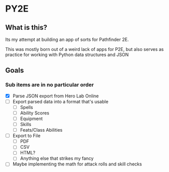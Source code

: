 # PY2E
## What is this?

Its my attempt at building an app of sorts for Pathfinder 2E.

This was mostly born out of a weird lack of apps for P2E, but also serves as practice for working with Python data structures and JSON

## Goals
### Sub items are in no particular order

- [x] Parse JSON export from Hero Lab Online
- [ ] Export parsed data into a format that's usable
  - [ ] Spells
  - [ ] Ability Scores
  - [ ] Equipment
  - [ ] Skills
  - [ ] Feats/Class Abilities

- [ ] Export to File
  - [ ] PDF
  - [ ] CSV
  - [ ] HTML?
  - [ ] Anything else that strikes my fancy
 
 - [ ] Maybe implementing the math for attack rolls and skill checks
